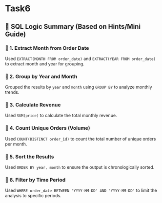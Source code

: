 # Task6

## 🧠 SQL Logic Summary (Based on Hints/Mini Guide)

### 🔹 1. Extract Month from Order Date
Used `EXTRACT(MONTH FROM order_date)` and `EXTRACT(YEAR FROM order_date)` to extract month and year for grouping.

### 🔹 2. Group by Year and Month
Grouped the results by `year` and `month` using `GROUP BY` to analyze monthly trends.

### 🔹 3. Calculate Revenue
Used `SUM(price)` to calculate the total monthly revenue.

### 🔹 4. Count Unique Orders (Volume)
Used `COUNT(DISTINCT order_id)` to count the total number of unique orders per month.

### 🔹 5. Sort the Results
Used `ORDER BY year, month` to ensure the output is chronologically sorted.

### 🔹 6. Filter by Time Period
Used `WHERE order_date BETWEEN 'YYYY-MM-DD' AND 'YYYY-MM-DD'` to limit the analysis to specific periods.
